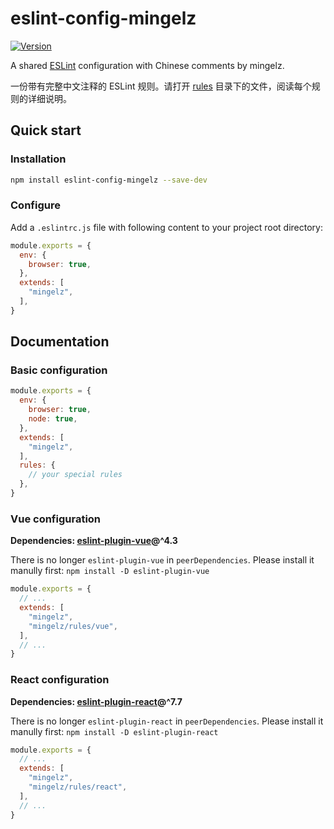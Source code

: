 # eslint-config-mingelz

[![Version](https://img.shields.io/npm/v/eslint-config-mingelz.svg?style=flat)](https://www.npmjs.com/package/eslint-config-mingelz)

A shared [ESLint](https://eslint.org) configuration with Chinese comments by mingelz.

一份带有完整中文注释的 ESLint 规则。请打开 [rules](./rules) 目录下的文件，阅读每个规则的详细说明。

## Quick start

### Installation

```sh
npm install eslint-config-mingelz --save-dev
```

### Configure

Add a `.eslintrc.js` file with following content to your project root directory:

```js
module.exports = {
  env: {
    browser: true,
  },
  extends: [
    "mingelz",
  ],
}
```

## Documentation

### Basic configuration

```js
module.exports = {
  env: {
    browser: true,
    node: true,
  },
  extends: [
    "mingelz",
  ],
  rules: {
    // your special rules
  },
}
```

### Vue configuration

**Dependencies: [eslint-plugin-vue](https://github.com/vuejs/eslint-plugin-vue)@^4.3**

There is no longer `eslint-plugin-vue` in `peerDependencies`.
Please install it manully first: `npm install -D eslint-plugin-vue`

```js
module.exports = {
  // ...
  extends: [
    "mingelz",
    "mingelz/rules/vue",
  ],
  // ...
}
```

### React configuration

**Dependencies: [eslint-plugin-react](https://github.com/yannickcr/eslint-plugin-react)@^7.7**

There is no longer `eslint-plugin-react` in `peerDependencies`.
Please install it manully first: `npm install -D eslint-plugin-react`

```js
module.exports = {
  // ...
  extends: [
    "mingelz",
    "mingelz/rules/react",
  ],
  // ...
}
```
